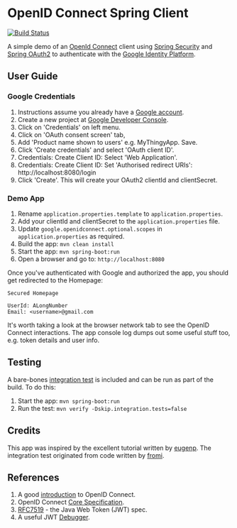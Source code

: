 # OpenID Connect Spring Client

[![Build Status](https://travis-ci.org/gazbert/openid-connect-spring-client.svg?branch=master)](https://travis-ci.org/gazbert/openid-connect-spring-client)

A simple demo of an [OpenId Connect](http://openid.net/connect/faq/) client using 
[Spring Security](http://docs.spring.io/spring-security/site/docs/4.2.2.RELEASE/reference/htmlsingle) and 
[Spring OAuth2](https://projects.spring.io/spring-security-oauth/docs/oauth2.html) to authenticate with the 
[Google Identity Platform](https://developers.google.com/identity/protocols/OpenIDConnect).

## User Guide

### Google Credentials

1. Instructions assume you already have a [Google account](https://accounts.google.com/).
1. Create a new project at [Google Developer Console](https://console.developers.google.com/iam-admin/projects).
1. Click on 'Credentials' on left menu.
1. Click on 'OAuth consent screen' tab,
1. Add 'Product name shown to users' e.g. MyThingyApp. Save.
1. Click 'Create credentials' and select 'OAuth client ID'.
1. Credentials: Create Client ID: Select 'Web Application'.
1. Credentials: Create Client ID: Set 'Authorised redirect URIs': http://localhost:8080/login
1. Click 'Create'. This will create your OAuth2 clientId and clientSecret.

### Demo App 

1. Rename `application.properties.template` to `application.properties`.
1. Add your clientId and clientSecret to the `application.properties` file.
1. Update `google.openidconnect.optional.scopes` in `application.properties` as required.
1. Build the app: `mvn clean install`
1. Start the app: `mvn spring-boot:run`
1. Open a browser and go to: `http://localhost:8080`

Once you've authenticated with Google and authorized the app, you should get redirected to the Homepage:

```
Secured Homepage

UserId: ALongNumber
Email: <username>@gmail.com
```

It's worth taking a look at the browser network tab to see the OpenID Connect interactions. 
The app console log dumps out some useful stuff too, e.g. token details and user info.

## Testing
A bare-bones [integration test](./src/test/java/org/gazbert/openidconnect/client/OpenIdConnectClientApplicationIT.java) 
is included and can be run as part of the build. To do this:
 
1. Start the app: `mvn spring-boot:run`
1. Run the test: `mvn verify -Dskip.integration.tests=false`

## Credits
This app was inspired by the excellent tutorial written by [eugenp](https://github.com/eugenp/tutorials/tree/master/spring-security-openid).
The integration test originated from code written by [fromi](https://github.com/fromi/spring-google-openidconnect).

## References

1. A good [introduction](https://connect2id.com/learn/openid-connect) to OpenID Connect.
1. OpenID Connect [Core Specification](http://openid.net/specs/openid-connect-core-1_0.html).
1. [RFC7519](https://tools.ietf.org/html/rfc7519) - the Java Web Token (JWT) spec.
1. A useful JWT [Debugger](https://jwt.io/).